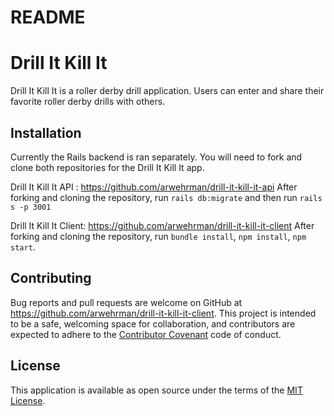 # README

# Drill It Kill It

Drill It Kill It is a roller derby drill application. Users can enter and share their favorite roller derby drills with others.

## Installation

Currently the Rails backend is ran separately. You will need to fork and clone both repositories for the Drill It Kill It app.

Drill It Kill It API : https://github.com/arwehrman/drill-it-kill-it-api
After forking and cloning the repository, run `rails db:migrate` and then run `rails s -p 3001`

Drill It Kill It Client: https://github.com/arwehrman/drill-it-kill-it-client
After forking and cloning the repository, run `bundle install`, `npm install`, `npm start`.

## Contributing
Bug reports and pull requests are welcome on GitHub at https://github.com/arwehrman/drill-it-kill-it-client. This project is intended to be a safe, welcoming space for collaboration, and contributors are expected to adhere to the [Contributor Covenant](http://contributor-covenant.org) code of conduct.

## License
This application is available as open source under the terms of the [MIT License](http://opensource.org/licenses/MIT).
